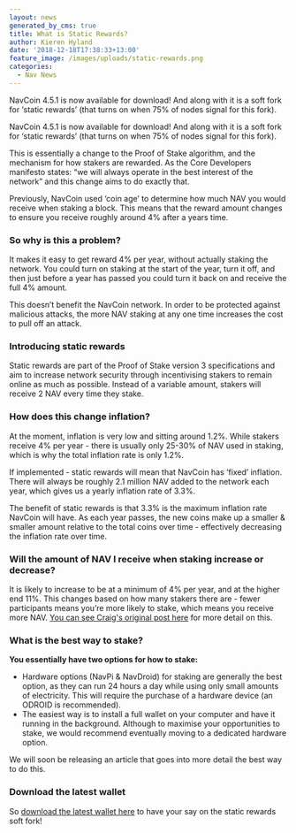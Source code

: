 ```yaml
---
layout: news
generated_by_cms: true
title: What is Static Rewards?
author: Kieren Hyland
date: '2018-12-18T17:38:33+13:00'
feature_image: /images/uploads/static-rewards.png
categories:
  - Nav News
---
```

NavCoin 4.5.1 is now available for download! And along with it is a soft fork for ‘static rewards’ (that turns on when 75% of nodes signal for this fork).

NavCoin 4.5.1 is now available for download! And along with it is a soft fork for ‘static rewards’ (that turns on when 75% of nodes signal for this fork).

This is essentially a change to the Proof of Stake algorithm, and the mechanism for how stakers are rewarded. As the Core Developers manifesto states: “we will always operate in the best interest of the network” and this change aims to do exactly that.

Previously, NavCoin used ‘coin age’ to determine how much NAV you would receive when staking a block. This means that the reward amount changes to ensure you receive roughly around 4% after a years time. 

### So why is this a problem?

It makes it easy to get reward 4% per year, without actually staking the network. You could turn on staking at the start of the year, turn it off, and then just before a year has passed you could turn it back on and receive the full 4% amount.

This doesn’t benefit the NavCoin network. In order to be protected against malicious attacks, the more NAV staking at any one time increases the cost to pull off an attack.

### Introducing static rewards

Static rewards are part of the Proof of Stake version 3 specifications and aim to increase network security through incentivising stakers to remain online as much as possible. Instead of a variable amount, stakers will receive 2 NAV every time they stake. 

### How does this change inflation?

At the moment, inflation is very low and sitting around 1.2%. While stakers receive 4% per year - there is usually only 25-30% of NAV used in staking, which is why the total inflation rate is only 1.2%.

If implemented - static rewards will mean that NavCoin has ‘fixed’ inflation. There will always be roughly 2.1 million NAV added to the network each year, which gives us a yearly inflation rate of 3.3%.

The benefit of static rewards is that 3.3% is the maximum inflation rate NavCoin will have. As each year passes, the new coins make up a smaller & smaller amount relative to the total coins over time - effectively decreasing the inflation rate over time.

### Will the amount of NAV I receive when staking increase or decrease?

It is likely to increase to be at a minimum of 4% per year, and at the higher end 11%. This changes based on how many stakers there are - fewer participants means you’re more likely to stake, which means you receive more NAV. [You can see Craig's original post here](https://www.reddit.com/r/NavCoin/comments/980eql/npip004_static_block_reward/) for more detail on this. 

### What is the best way to stake?

**You essentially have two options for how to stake:**

* Hardware options (NavPi & NavDroid) for staking are generally the best option, as they can run 24 hours a day while using only small amounts of electricity. This will require the purchase of a hardware device (an ODROID is recommended).
* The easiest way is to install a full wallet on your computer and have it running in the background. Although to maximise your opportunities to stake, we would recommend eventually moving to a dedicated hardware option.

We will soon be releasing an article that goes into more detail the best way to do this.

### Download the latest wallet

So [download the latest wallet here](https://navcoin.org/en/wallets/) to have your say on the static rewards soft fork!
